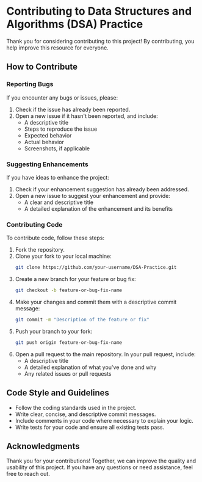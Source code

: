 # Contributing to Data Structures and Algorithms (DSA) Practice

Thank you for considering contributing to this project! By contributing, you help improve this resource for everyone.

## How to Contribute

### Reporting Bugs
If you encounter any bugs or issues, please:
1. Check if the issue has already been reported.
2. Open a new issue if it hasn't been reported, and include:
   - A descriptive title
   - Steps to reproduce the issue
   - Expected behavior
   - Actual behavior
   - Screenshots, if applicable

### Suggesting Enhancements
If you have ideas to enhance the project:
1. Check if your enhancement suggestion has already been addressed.
2. Open a new issue to suggest your enhancement and provide:
   - A clear and descriptive title
   - A detailed explanation of the enhancement and its benefits

### Contributing Code
To contribute code, follow these steps:
1. Fork the repository.
2. Clone your fork to your local machine:
   ```bash
   git clone https://github.com/your-username/DSA-Practice.git
   ```
3. Create a new branch for your feature or bug fix:
   ```bash
   git checkout -b feature-or-bug-fix-name
   ```
4. Make your changes and commit them with a descriptive commit message:
   ```bash
   git commit -m "Description of the feature or fix"
   ```
5. Push your branch to your fork:
   ```bash
   git push origin feature-or-bug-fix-name
   ```
6. Open a pull request to the main repository. In your pull request, include:
   - A descriptive title
   - A detailed explanation of what you've done and why
   - Any related issues or pull requests

Code Style and Guidelines
-------------------------
- Follow the coding standards used in the project.
- Write clear, concise, and descriptive commit messages.
- Include comments in your code where necessary to explain your logic.
- Write tests for your code and ensure all existing tests pass.

Acknowledgments
---------------
Thank you for your contributions! Together, we can improve the quality and usability of this project. If you have any questions or need assistance, feel free to reach out.
